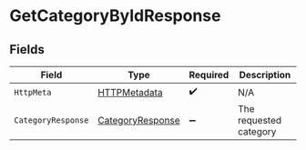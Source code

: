# GetCategoryByIdResponse


## Fields

| Field                                                           | Type                                                            | Required                                                        | Description                                                     |
| --------------------------------------------------------------- | --------------------------------------------------------------- | --------------------------------------------------------------- | --------------------------------------------------------------- |
| `HttpMeta`                                                      | [HTTPMetadata](../../Models/Components/HTTPMetadata.md)         | :heavy_check_mark:                                              | N/A                                                             |
| `CategoryResponse`                                              | [CategoryResponse](../../Models/Components/CategoryResponse.md) | :heavy_minus_sign:                                              | The requested category                                          |